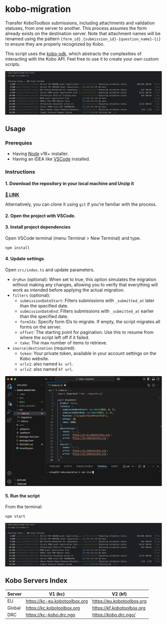 # kobo-migration

Transfer KoboToolbox submissions, including attachments and validation statuses, from one server to another. This
process assumes the form already exists on the destination server. Note that attachment names will be renamed using the
pattern `{form_id}_{submission_id}-{question_name}-{i}` to ensure they are properly recognized by Kobo.

This script uses the [kobo-sdk](https://github.com/DRC-UA/kobo-sdk), which abstracts the complexities of interacting
with the Kobo API. Feel free to use it to create your own custom scripts.

![console-ss.png](docs/console-ss.png)

## Usage

### Prerequies

- Having [Node](https://nodejs.org/en) v16+ installer.
- Having an IDEA like [VSCode](https://code.visualstudio.com/) installed.

### Instructions

#### 1. Download the repository in your local machine and Unzip it

**[🔗 LINK](https://github.com/DRC-UA/kobo-migration/archive/refs/heads/main.zip)**

Alternatively, you can clone it using `git` if you're familiar with the process.

#### 2. Open the project with VSCode.

#### 3. Install project dependencies

Open VSCode terminal (menu Terminal > New Terminal) and type.

```aiignore
npm install
```

#### 4. Update settings

Open `src/index.ts` and update parameters.

- `dryRun` (optional): When set to true, this option simulates the migration without making any changes, allowing you to
  verify
  that everything will work as intended before applying the actual migration.
- `filters` (optional):
    - `submissionDateStart`: Filters submissions with `_submitted_at` later than the specified date.
    - `submissionDateEnd`: Filters submissions with `_submitted_at` earlier than the specified date.
    - `formIds`: Specify form IDs to migrate. If empty, the script migrates all forms on the server.
    - `offset`: The starting point for pagination. Use this to resume from where the script left off if it failed.
    - `take`: The max number of items to retrieve.
- `source|destination` (required):
    - `token`: Your private token, available in your account settings on the Kobo website.
    - `urlv1`: also named `kc url`.
    - `urlv2`: also named `kf url`.

![ide.png](docs/ide.png)

#### 5. Run the script

From the terminal:

```aiignore
npm start
```

![console-ss.png](docs/console-ss.png)

## Kobo Servers Index

| Server | V1 (kc)                       | V2 (kf)                    |
|--------|-------------------------------|----------------------------|
| EU     | https://kc-eu.kobotoolbox.org | https://eu.kobotoolbox.org |
| Global | https://kc.kobotoolbox.org    | https://kf.kobotoolbox.org |
| DRC    | https://kc-kobo.drc.ngo       | https://kobo.drc.ngo/      |